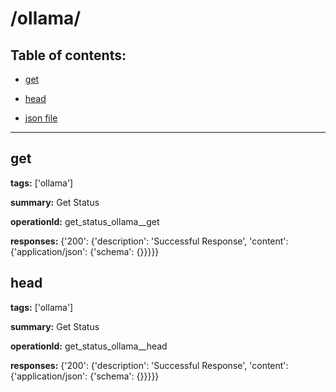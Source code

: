 # /ollama/

## Table of contents:
- [get](#get)

- [head](#head)

- [json file](./_ollama_.json)

---
<a name="get"></a>
## get

**tags:** ['ollama']

**summary:** Get Status

**operationId:** get_status_ollama__get

**responses:** {'200': {'description': 'Successful Response', 'content': {'application/json': {'schema': {}}}}}

<a name="head"></a>
## head

**tags:** ['ollama']

**summary:** Get Status

**operationId:** get_status_ollama__head

**responses:** {'200': {'description': 'Successful Response', 'content': {'application/json': {'schema': {}}}}}

